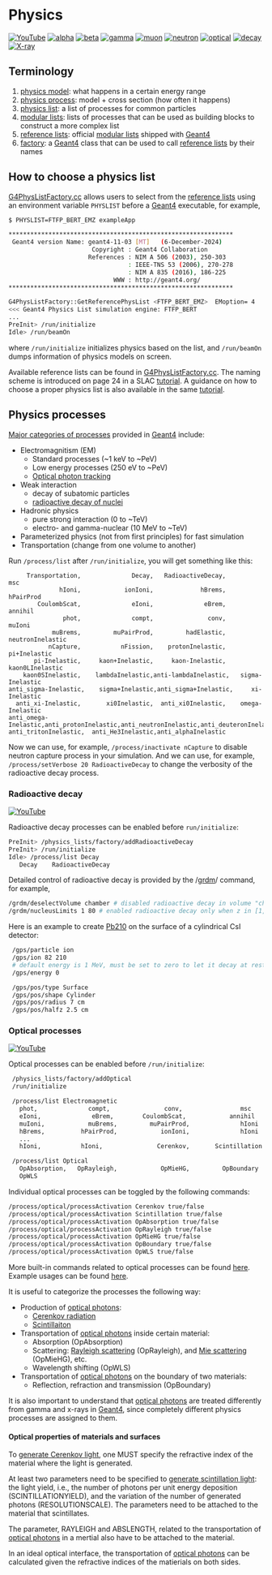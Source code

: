 # Physics

[![YouTube](https://img.shields.io/badge/You-Tube-red?style=flat)](https://youtu.be/E7VpAcXhhHo)
[![alpha](https://img.shields.io/badge/alpha-blue?style=flat)](alpha)
[![beta](https://img.shields.io/badge/beta-yellow?style=flat)](beta)
[![gamma](https://img.shields.io/badge/gamma-cyan?style=flat)](gamma)
[![muon](https://img.shields.io/badge/muon-pink?style=flat)](muon)
[![neutron](https://img.shields.io/badge/neutron-brown?style=flat)](neutron)
[![optical](https://img.shields.io/badge/optical-photons-magenta?style=flat)](#optical-processes)
[![decay](https://img.shields.io/badge/radioactive-decay-orange?style=flat)](#radioactive-decay)
[![X-ray](https://img.shields.io/badge/X--ray-green?style=flat)](X-ray)

## Terminology

1. [physics model][physics list]: what happens in a certain energy range
2. [physics process][physics list]: model + cross section (how often it happens)
3. [physics list][]: a list of processes for common particles
4. [modular lists][]: lists of processes that can be used as building blocks to construct a more complex list
6. [reference lists][]: official [modular lists][] shipped with [Geant4][]
7. [factory][]: a [Geant4][] class that can be used to call [reference lists][] by their names

[physics list]:http://geant4-userdoc.web.cern.ch/geant4-userdoc/UsersGuides/ForApplicationDeveloper/html/UserActions/mandatoryActions.html#physics-lists
[modular lists]:http://geant4-userdoc.web.cern.ch/geant4-userdoc/UsersGuides/ForApplicationDeveloper/html/UserActions/mandatoryActions.html#building-physics-list-from-physics-builders
[reference lists]: https://geant4.web.cern.ch/documentation/dev/plg_html/PhysicsListGuide/physicslistguide.html
[factory]:https://geant4.kek.jp/lxr/source/physics_lists/lists/src/G4PhysListFactory.cc#L82
[Geant4]: http://geant4.cern.ch

## How to choose a physics list

[G4PhysListFactory.cc][factory] allows users to select from the [reference lists][] using an environment variable `PHYSLIST` before a [Geant4][] executable, for example,

```sh
$ PHYSLIST=FTFP_BERT_EMZ exampleApp

**************************************************************
 Geant4 version Name: geant4-11-03 [MT]   (6-December-2024)
                       Copyright : Geant4 Collaboration
                      References : NIM A 506 (2003), 250-303
                                 : IEEE-TNS 53 (2006), 270-278
                                 : NIM A 835 (2016), 186-225
                             WWW : http://geant4.org/
**************************************************************

G4PhysListFactory::GetReferencePhysList <FTFP_BERT_EMZ>  EMoption= 4
<<< Geant4 Physics List simulation engine: FTFP_BERT
...
PreInit> /run/initialize
Idle> /run/beamOn
```

where `/run/initialize` initializes physics based on the list, and `/run/beamOn` dumps information of physics models on screen.

Available reference lists can be found in [G4PhysListFactory.cc][factory]. The naming scheme is introduced on page 24 in a SLAC [tutorial][]. A guidance on how to choose a proper physics list is also available in the same [tutorial][].

[GEARS]: http://physino.xyz/gears
[tutorial]:https://www.slac.stanford.edu/xorg/geant4/SLACTutorial14/Physics1.pdf

## Physics processes

[Major categories of processes](http://geant4-userdoc.web.cern.ch/geant4-userdoc/UsersGuides/ForApplicationDeveloper/html/TrackingAndPhysics/physicsProcess.html) provided in [Geant4][] include:

- Electromagnitism (EM)
  - Standard processes (~1 keV to ~PeV)
  - Low energy processes (250 eV to ~PeV)
  - [Optical photon tracking](#optical-processes)
- Weak interaction
  - decay of subatomic particles
  - [radioactive decay of nuclei](radioactive-decay)
- Hadronic physics
  - pure strong interaction (0 to ~TeV)
  - electro- and gamma-nuclear (10 MeV to ~TeV)
- Parameterized physics (not from first principles) for fast simulation
- Transportation (change from one volume to another)

Run `/process/list` after `/run/initialize`, you will get something like this:

~~~
     Transportation,              Decay,   RadioactiveDecay,                msc
              hIoni,            ionIoni,             hBrems,          hPairProd
        CoulombScat,              eIoni,              eBrem,            annihil
               phot,              compt,               conv,             muIoni
            muBrems,         muPairProd,         hadElastic,   neutronInelastic
           nCapture,           nFission,    protonInelastic,       pi+Inelastic
       pi-Inelastic,     kaon+Inelastic,     kaon-Inelastic,    kaon0LInelastic
    kaon0SInelastic,    lambdaInelastic,anti-lambdaInelastic,   sigma-Inelastic
anti_sigma-Inelastic,    sigma+Inelastic,anti_sigma+Inelastic,     xi-Inelastic
  anti_xi-Inelastic,       xi0Inelastic,  anti_xi0Inelastic,    omega-Inelastic
anti_omega-Inelastic,anti_protonInelastic,anti_neutronInelastic,anti_deuteronInelastic
anti_tritonInelastic,  anti_He3Inelastic,anti_alphaInelastic
~~~

Now we can use, for example, `/process/inactivate nCapture` to disable neutron capture process in your simulation. And we can use, for example, `/process/setVerbose 20 RadioactiveDecay` to change the verbosity of the radioactive decay process.

### Radioactive decay

[![YouTube](https://img.shields.io/badge/You-Tube-red?style=flat)](https://youtu.be/8dR0DQ5ypCw)

Radioactive decay processes can be enabled before `run/initialize`:

```sh
PreInit> /physics_lists/factory/addRadioactiveDecay
PreInit> /run/initialize
Idle> /process/list Decay
   Decay    RadioactiveDecay
```

Detailed control of radioactive decay is provided by the /[grdm][]/ command, for example,

~~~sh
/grdm/deselectVolume chamber # disabled radioactive decay in volume "chamber"
/grdm/nucleusLimits 1 80 # enabled radioactive decay only when z in [1, 80]
~~~

[grdm]:http://geant4-userdoc.web.cern.ch/geant4-userdoc/UsersGuides/ForApplicationDeveloper/html/Control/AllResources/Control/UIcommands/_grdm_.html

Here is an example to create [Pb210][] on the surface of a cylindrical CsI detector:

```sh
 /gps/particle ion
 /gps/ion 82 210
 # default energy is 1 MeV, must be set to zero to let it decay at rest
 /gps/energy 0

 /gps/pos/type Surface
 /gps/pos/shape Cylinder
 /gps/pos/radius 7 cm
 /gps/pos/halfz 2.5 cm
```

[Pb210]:https://storage.googleapis.com/groundai-web-prod/media%2Fusers%2Fuser_92756%2Fproject_309275%2Fimages%2F210Pbdecaychain.png

### Optical processes
[![YouTube](https://img.shields.io/badge/You-Tube-red?style=flat)](https://youtu.be/sgo-RPbDRcU)

Optical processes can be enabled before `/run/initialize`:

```sh
 /physics_lists/factory/addOptical
 /run/initialize

 /process/list Electromagnetic
   phot,              compt,               conv,                msc
   eIoni,              eBrem,        CoulombScat,            annihil
   muIoni,            muBrems,         muPairProd,              hIoni
   hBrems,          hPairProd,            ionIoni,              hIoni
   ...
   hIoni,           hIoni,               Cerenkov,       Scintillation

 /process/list Optical
   OpAbsorption,   OpRayleigh,            OpMieHG,         OpBoundary
   OpWLS
```

Individual optical processes can be toggled by the following commands:

~~~sh
/process/optical/processActivation Cerenkov true/false
/process/optical/processActivation Scintillation true/false
/process/optical/processActivation OpAbsorption true/false
/process/optical/processActivation OpRayleigh true/false
/process/optical/processActivation OpMieHG true/false
/process/optical/processActivation OpBoundary true/false
/process/optical/processActivation OpWLS true/false
~~~

More built-in commands related to optical processes can be found [here](http://geant4-userdoc.web.cern.ch/geant4-userdoc/UsersGuides/ForApplicationDeveloper/html/Control/AllResources/Control/UIcommands/_process_optical_.html). Example usages can be found [here](http://geant4-userdoc.web.cern.ch/geant4-userdoc/UsersGuides/ForApplicationDeveloper/html/Examples/ExtendedCodes.html#optical-photons).

It is useful to categorize the processes the following way:

- Production of [optical photons][]:
  - [Cerenkov radiation](https://en.wikipedia.org/wiki/Cherenkov_radiation)
  - [Scintillaiton](https://en.wikipedia.org/wiki/Scintillation_(physics))
- Transportation of [optical photons][] inside certain material:
  - Absorption (OpAbsorption)
  - Scattering: [Rayleigh scattering](https://en.wikipedia.org/wiki/Rayleigh_scattering) (OpRayleigh), and [Mie scattering](https://en.wikipedia.org/wiki/Mie_scattering) (OpMieHG), etc.
  - Wavelength shifting (OpWLS)
- Transportation of [optical photons][] on the boundary of two materials:
  - Reflection, refraction and transmission (OpBoundary)

It is also important to understand that [optical photons][] are treated differently from gamma and x-rays in [Geant4][], since completely different physics processes are assigned to them.

#### Optical properties of materials and surfaces
To [generate Cerenkov light](http://geant4-userdoc.web.cern.ch/geant4-userdoc/UsersGuides/ForApplicationDeveloper/html/TrackingAndPhysics/physicsProcess.html#generation-of-photons-in-processes-electromagnetic-xrays-cerenkov-effect), one MUST specify the refractive index of the material where the light is generated.

At least two parameters need to be specified to [generate scintillation light](https://geant4-userdoc.web.cern.ch/UsersGuides/ForApplicationDeveloper/html/TrackingAndPhysics/physicsProcess.html#scintillation): the light yield, i.e., the number of photons per unit energy deposition (SCINTILLATIONYIELD), and the variation of the number of generated photons (RESOLUTIONSCALE). The parameters need to be attached to the material that scintillates.

The parameter, RAYLEIGH and ABSLENGTH, related to the transportation of [optical photons][] in a mertial also have to be attached to the material.

In an ideal optical interface, the transportation of [optical photons][] can be calculated given the refractive indices of the matierials on both sides. 

[optical photons]: http://geant4-userdoc.web.cern.ch/geant4-userdoc/UsersGuides/ForApplicationDeveloper/html/TrackingAndPhysics/physicsProcess.html#optical-photon-processes
